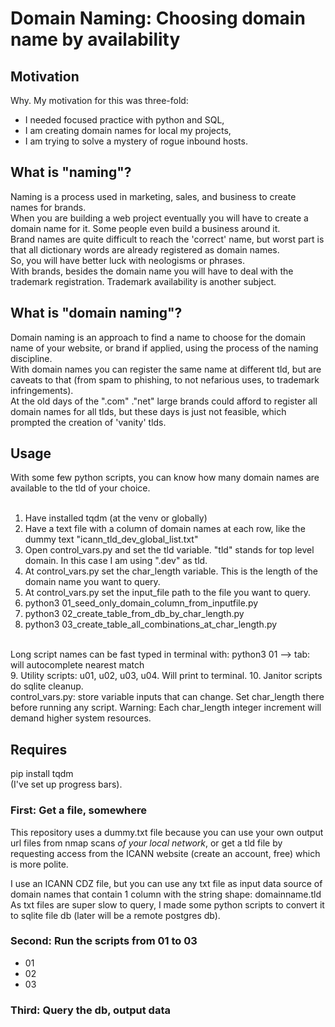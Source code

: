 # Domain Naming: Choosing domain name by availability
## Motivation
Why. My motivation for this was three-fold: 
* I needed focused practice with python and SQL,
* I am creating domain names for local my projects,
* I am trying to solve a mystery of rogue inbound hosts.

## What is "naming"?
Naming is a process used in marketing, sales, and business to create names for brands.  
When you are building a web project eventually you will have to create a domain name for it. Some people even build a business around it.  
Brand names are quite difficult to reach the 'correct' name, but worst part is that all dictionary words are already registered as domain names.  
So, you will have better luck with neologisms or phrases.  
With brands, besides the domain name you will have to deal with the trademark registration. Trademark availability is another subject.  

## What is "domain naming"?
Domain naming is an approach to find a name to choose for the domain name of your website, or brand if applied, using the process of the naming discipline.  
With domain names you can register the same name at different tld, but are caveats to that (from spam to phishing, to not nefarious uses, to trademark infringements).  
At the old days of the ".com" ."net" large brands could afford to register all domain names for all tlds, but these days is just not feasible, which prompted the creation of 'vanity' tlds.  

## Usage
With some few python scripts, you can know how many domain names are available to the tld of your choice.  
<br>
1. Have installed tqdm (at the venv or globally)  
2. Have a text file with a column of domain names at each row, like the dummy text "icann_tld_dev_global_list.txt"
3. Open control_vars.py and set the tld variable. "tld" stands for top level domain. In this case I am using ".dev" as tld.
4. At control_vars.py set the char_length variable. This is the length of the domain name you want to query.
5. At control_vars.py set the input_file path to the file you want to query.
6. python3 01_seed_only_domain_column_from_inputfile.py
7. python3 02_create_table_from_db_by_char_length.py
8. python3 03_create_table_all_combinations_at_char_length.py
<br>
Long script names can be fast typed in terminal with: python3 01 --> tab: will autocomplete nearest match  
<br>
9. Utility scripts: u01, u02, u03, u04. Will print to terminal.  
10. Janitor scripts do sqlite cleanup.  
<br>
control_vars.py: store variable inputs that can change.  
Set char_length there before running any script. 
Warning: Each char_length integer increment will demand higher system resources.

## Requires
pip install tqdm  
(I've set up progress bars).  

### First: Get a file, somewhere
This repository uses a dummy.txt file because you can use your own output url files from nmap scans _of your local network_, or get a tld file by requesting access from the ICANN website (create an account, free) which is more polite.  

I use an ICANN CDZ file, but you can use any txt file as input data source of domain names that contain 1 column with the string shape: domainname.tld  
As txt files are super slow to query, I made some python scripts to convert it to sqlite file db (later will be a remote postgres db).  

### Second: Run the scripts from 01 to 03
* 01
* 02
* 03

### Third: Query the db, output data